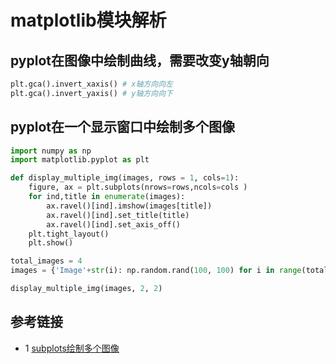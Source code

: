 # matplotlib模块解析

## pyplot在图像中绘制曲线，需要改变y轴朝向
```python
plt.gca().invert_xaxis() # x轴方向向左
plt.gca().invert_yaxis() # y轴方向向下
```

## pyplot在一个显示窗口中绘制多个图像
```python
import numpy as np
import matplotlib.pyplot as plt

def display_multiple_img(images, rows = 1, cols=1):
    figure, ax = plt.subplots(nrows=rows,ncols=cols )
    for ind,title in enumerate(images):
        ax.ravel()[ind].imshow(images[title])
        ax.ravel()[ind].set_title(title)
        ax.ravel()[ind].set_axis_off()
    plt.tight_layout()
    plt.show()

total_images = 4
images = {'Image'+str(i): np.random.rand(100, 100) for i in range(total_images)}

display_multiple_img(images, 2, 2)
```

## 参考链接
* 1 [subplots绘制多个图像](https://www.delftstack.com/zh/howto/matplotlib/how-to-display-multiple-images-in-one-figure-correctly-in-matplotlib/)
